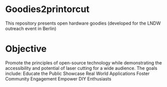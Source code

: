 # Goodies2printorcut
This repository presents open hardware goodies (developed for the LNDW outreach event in Berlin)



# Objective
Promote the principles of open-source technology while demonstrating the accessibility and potential of laser cutting for a wide audience. The goals include:
Educate the Public
Showcase Real World Applications
Foster Community Engagement
Empower DIY Enthusiasts


